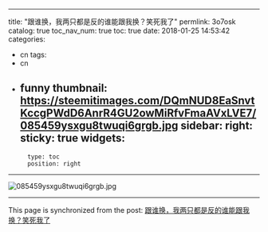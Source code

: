 
---
title: "跟谁换，我两只都是反的谁能跟我换？笑死我了"
permlink: 3o7osk
catalog: true
toc_nav_num: true
toc: true
date: 2018-01-25 14:53:42
categories:
- cn
tags:
- cn
- funny
thumbnail: https://steemitimages.com/DQmNUD8EaSnvtKccgPWdD6AnrR4GU2owMiRfvFmaAVxLVE7/085459ysxgu8twuqi6grgb.jpg
sidebar:
    right:
        sticky: true
widgets:
    -
        type: toc
        position: right
---


![085459ysxgu8twuqi6grgb.jpg](https://steemitimages.com/DQmNUD8EaSnvtKccgPWdD6AnrR4GU2owMiRfvFmaAVxLVE7/085459ysxgu8twuqi6grgb.jpg)

- - -

This page is synchronized from the post: [跟谁换，我两只都是反的谁能跟我换？笑死我了](https://steemit.com/@ericet/3o7osk)
